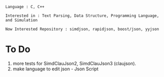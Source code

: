     Language : C, C++

    Interested in : Text Parsing, Data Structure, Programming Language, and Simulation
    
    Now Interested Repository : simdjson, rapidjson, boost/json, yyjson
    
   # To Do
1. more tests for SimdClauJson2, SimdClauJson3 (claujson).
2. make language to edit json - Json Script
